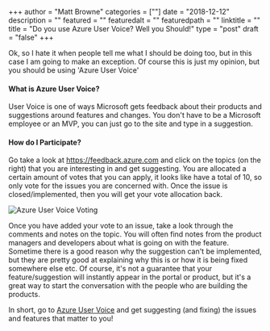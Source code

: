 +++
author = "Matt Browne"
categories = [""]
date = "2018-12-12"
description = ""
featured = ""
featuredalt = ""
featuredpath = ""
linktitle = ""
title = "Do you use Azure User Voice?  Well you Should!"
type = "post"
draft = "false"
+++

Ok, so I hate it when people tell me what I should be doing too, but in this case I am going to make an exception.  Of course this is just my opinion, but you should be using 'Azure User Voice'

#### What is Azure User Voice?

User Voice is one of ways Microsoft gets feedback about their products and suggestions around features and changes.  You don't have to be a Microsoft employee or an MVP, you can just go to the site and type in a suggestion.

#### How do I Participate?

Go take a look at https://feedback.azure.com and click on the topics (on the right) that you are interesting in and get suggesting.  You are allocated a certain amount of votes that you can apply, it looks like have a total of 10, so only vote for the issues you are concerned with.  Once the issue is closed/implemented, then you will get your vote allocation back. 

![Azure User Voice Voting](/img/2018/12/UserVoice_01.gif "User Voice")

Once you have added your vote to an issue, take a look through the comments and notes on the topic.  You will often find notes from the product managers and developers about what is going on with the feature.  Sometime there is a good reason why the suggestion can't be implemented, but they are pretty good at explaining why this is or how it is being fixed somewhere else etc.  Of course, it's not a guarantee that your feature/suggestion will instantly appear in the portal or product, but it's a great way to start the conversation with the people who are building the products.

In short, go to [Azure User Voice](https://feedback.azure.com) and get suggesting (and fixing) the issues and features that matter to you!